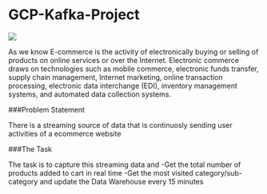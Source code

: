 # GCP-Kafka-Project

[![](http://vaistratechnologies.com/images/services/ec.gif)](http://vaistratechnologies.com/ecommerce.html)  

As we know E-commerce is the activity of electronically buying or selling of products on online services or over the Internet. Electronic commerce draws on technologies such as mobile commerce, electronic funds transfer, supply chain management, Internet marketing, online transaction processing, electronic data interchange (EDI), inventory management systems, and automated data collection systems.

###Problem Statement

There is a streaming source of data that is continuosly sending user activities of a ecommerce website

###The Task

The task is to capture this streaming data and
-Get the total number of products added to cart in real time
-Get the most visited category/sub-category and update the Data Warehouse every 15 minutes
